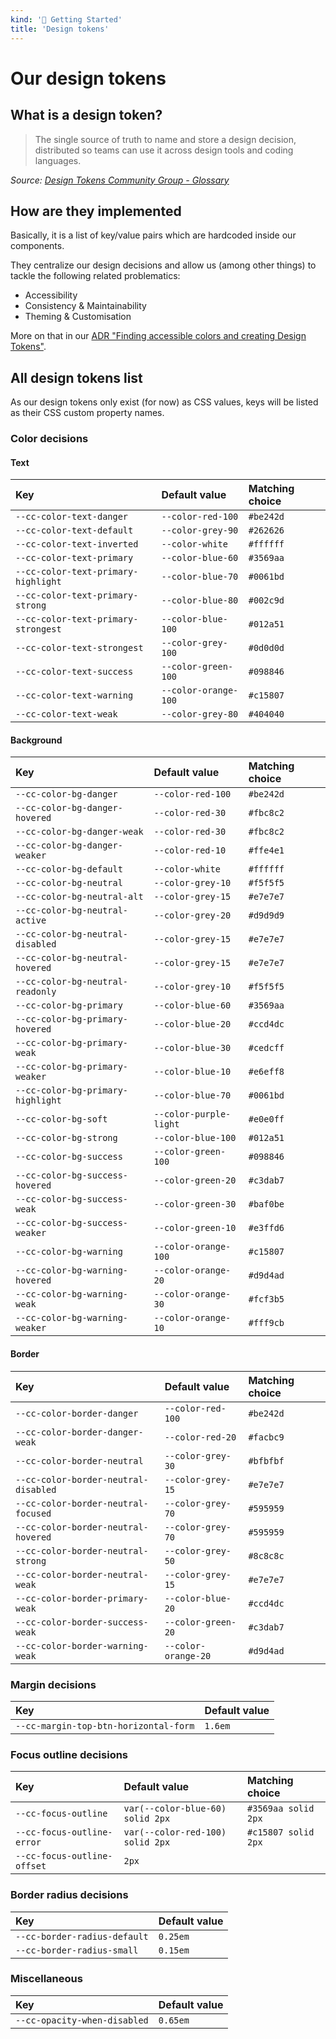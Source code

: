 ```yaml
---
kind: '🏡 Getting Started'
title: 'Design tokens'
---
```


# Our design tokens

## What is a design token?

> The single source of truth to name and store a design decision, distributed so teams can use it across design tools and coding languages.

*Source: [Design Tokens Community Group - Glossary](https://www.designtokens.org/glossary/)*

## How are they implemented

Basically, it is a list of key/value pairs which are hardcoded inside our components.

They centralize our design decisions and allow us (among other things) to tackle the following related problematics:

- Accessibility
- Consistency & Maintainability
- Theming & Customisation

More on that in our [ADR "Finding accessible colors and creating Design Tokens"](https://www.clever-cloud.com/doc/clever-components/?path=/story/📌-architecture-decision-records-adr-0017-finding-accessible-colors-and-creating-design-tokens--page).

## All design tokens list

As our design tokens only exist (for now) as CSS values, keys will be listed as their CSS custom property names.

### Color decisions

#### Text

| Key                                 | Default value        | Matching choice |
|:------------------------------------|:---------------------|:----------------|
| `--cc-color-text-danger`            | `--color-red-100`    | `#be242d`       |
| `--cc-color-text-default`           | `--color-grey-90`    | `#262626`       |
| `--cc-color-text-inverted`          | `--color-white`      | `#ffffff`       |
| `--cc-color-text-primary`           | `--color-blue-60`    | `#3569aa`       |
| `--cc-color-text-primary-highlight` | `--color-blue-70`    | `#0061bd`       |
| `--cc-color-text-primary-strong`    | `--color-blue-80`    | `#002c9d`       |
| `--cc-color-text-primary-strongest` | `--color-blue-100`   | `#012a51`       |
| `--cc-color-text-strongest`         | `--color-grey-100`   | `#0d0d0d`       |
| `--cc-color-text-success`           | `--color-green-100`  | `#098846`       |
| `--cc-color-text-warning`           | `--color-orange-100` | `#c15807`       |
| `--cc-color-text-weak`              | `--color-grey-80`    | `#404040`       |

#### Background

| Key                               | Default value          | Matching choice |
|:----------------------------------|:-----------------------|:----------------|
| `--cc-color-bg-danger`            | `--color-red-100`      | `#be242d`       |
| `--cc-color-bg-danger-hovered`    | `--color-red-30`       | `#fbc8c2`       |
| `--cc-color-bg-danger-weak`       | `--color-red-30`       | `#fbc8c2`       |
| `--cc-color-bg-danger-weaker`     | `--color-red-10`       | `#ffe4e1`       |
| `--cc-color-bg-default`           | `--color-white`        | `#ffffff`       |
| `--cc-color-bg-neutral`           | `--color-grey-10`      | `#f5f5f5`       |
| `--cc-color-bg-neutral-alt`       | `--color-grey-15`      | `#e7e7e7`       |
| `--cc-color-bg-neutral-active`    | `--color-grey-20`      | `#d9d9d9`       |
| `--cc-color-bg-neutral-disabled`  | `--color-grey-15`      | `#e7e7e7`       |
| `--cc-color-bg-neutral-hovered`   | `--color-grey-15`      | `#e7e7e7`       |
| `--cc-color-bg-neutral-readonly`  | `--color-grey-10`      | `#f5f5f5`       |
| `--cc-color-bg-primary`           | `--color-blue-60`      | `#3569aa`       |
| `--cc-color-bg-primary-hovered`   | `--color-blue-20`      | `#ccd4dc`       |
| `--cc-color-bg-primary-weak`      | `--color-blue-30`      | `#cedcff`       |
| `--cc-color-bg-primary-weaker`    | `--color-blue-10`      | `#e6eff8`       |
| `--cc-color-bg-primary-highlight` | `--color-blue-70`      | `#0061bd`       |
| `--cc-color-bg-soft`              | `--color-purple-light` | `#e0e0ff`       |
| `--cc-color-bg-strong`            | `--color-blue-100`     | `#012a51`       |
| `--cc-color-bg-success`           | `--color-green-100`    | `#098846`       |
| `--cc-color-bg-success-hovered`   | `--color-green-20`     | `#c3dab7`       |
| `--cc-color-bg-success-weak`      | `--color-green-30`     | `#baf0be`       |
| `--cc-color-bg-success-weaker`    | `--color-green-10`     | `#e3ffd6`       |
| `--cc-color-bg-warning`           | `--color-orange-100`   | `#c15807`       |
| `--cc-color-bg-warning-hovered`   | `--color-orange-20`    | `#d9d4ad`       |
| `--cc-color-bg-warning-weak`      | `--color-orange-30`    | `#fcf3b5`       |
| `--cc-color-bg-warning-weaker`    | `--color-orange-10`    | `#fff9cb`       |

#### Border

| Key                                  | Default value         | Matching choice |
|:-------------------------------------|:----------------------|:----------------|
| `--cc-color-border-danger`           | `--color-red-100`     | `#be242d`       |
| `--cc-color-border-danger-weak`      | `--color-red-20`      | `#facbc9`       |
| `--cc-color-border-neutral`          | `--color-grey-30`     | `#bfbfbf`       |
| `--cc-color-border-neutral-disabled` | `--color-grey-15`     | `#e7e7e7`       |
| `--cc-color-border-neutral-focused`  | `--color-grey-70`     | `#595959`       |
| `--cc-color-border-neutral-hovered`  | `--color-grey-70`     | `#595959`       |
| `--cc-color-border-neutral-strong`   | `--color-grey-50`     | `#8c8c8c`       |
| `--cc-color-border-neutral-weak`     | `--color-grey-15`     | `#e7e7e7`       |
| `--cc-color-border-primary-weak`     | `--color-blue-20`     | `#ccd4dc`       |
| `--cc-color-border-success-weak`     | `--color-green-20`    | `#c3dab7`       |
| `--cc-color-border-warning-weak`     | `--color-orange-20`   | `#d9d4ad`       |

### Margin decisions

| Key                                   | Default value  |
|:--------------------------------------|:---------------|
| `--cc-margin-top-btn-horizontal-form` | `1.6em`        |

### Focus outline decisions

| Key                         | Default value                    | Matching choice     |
|:----------------------------|:---------------------------------|:--------------------|
| `--cc-focus-outline`        | `var(--color-blue-60) solid 2px` | `#3569aa solid 2px` |
| `--cc-focus-outline-error`  | `var(--color-red-100) solid 2px` | `#c15807 solid 2px` |
| `--cc-focus-outline-offset` | `2px`                            |                     |

### Border radius decisions

| Key                          | Default value  |
|:-----------------------------|:---------------|
| `--cc-border-radius-default` | `0.25em`       |
| `--cc-border-radius-small`   | `0.15em`       |

### Miscellaneous

| Key                          | Default value |
|:-----------------------------|:--------------|
| `--cc-opacity-when-disabled` | `0.65em`      |
